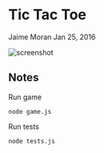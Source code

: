 # Tic Tac Toe

Jaime Moran
Jan 25, 2016


![screenshot](http://i.imgur.com/cSIps5R.gif)

## Notes

Run game

    node game.js

Run tests

    node tests.js
